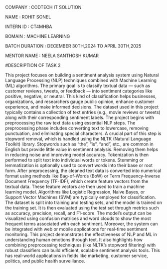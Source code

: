 COMPANY : CODTECH IT SOLUTION

NAME : ROHIT SONEL

INTERN ID : CT4MHBA

BOMAIN : MACHINE LEARNING

BATCH DURATION : DECEMBER 30TH,2024 TO APRIL 30TH,2025

MENTOR NAME : NEELA SANTHOSH KUMAR

#DESCRIPTION OF TASK 2

This project focuses on building a sentiment analysis system using Natural Language Processing (NLP) techniques combined with Machine Learning (ML) algorithms. The primary goal is to classify textual data — such as customer reviews, tweets, or feedback — into sentiment categories like positive, negative, or neutral. This kind of classification helps businesses, organizations, and researchers gauge public opinion, enhance customer experience, and make informed decisions.
The dataset used in this project typically contains a collection of text entries (e.g., movie reviews or tweets) along with their corresponding sentiment labels. The project begins with preprocessing the raw text data using essential NLP steps. The preprocessing phase includes converting text to lowercase, removing punctuation, and eliminating special characters. A crucial part of this step is stopword removal, which is handled using the NLTK (Natural Language Toolkit) library. Stopwords such as “the”, “is”, “and”, etc., are common in English but provide little value in sentiment analysis. Removing them helps in reducing noise and improving model accuracy.
Tokenization is then performed to split text into individual words or tokens. Stemming or lemmatization is optionally used to convert words into their base or root form. After preprocessing, the cleaned text data is converted into numerical format using methods like Bag-of-Words (BoW) or Term Frequency-Inverse Document Frequency (TF-IDF), which create feature vectors from the textual data.
These feature vectors are then used to train a machine learning model. Algorithms like Logistic Regression, Naive Bayes, or Support Vector Machines (SVM) are typically employed for classification. The dataset is split into training and testing sets, and the model is trained on the training set. It is then evaluated using the test set through metrics such as accuracy, precision, recall, and F1-score.
The model’s output can be visualized using confusion matrices and word clouds to show the most frequent terms associated with each sentiment. Moreover, the system can be integrated with web or mobile applications for real-time sentiment monitoring.
This project demonstrates the effectiveness of NLP and ML in understanding human emotions through text. It also highlights how combining preprocessing techniques (like NLTK’s stopword filtering) with robust classifiers can build efficient, scalable sentiment analysis tools. This has real-world applications in fields like marketing, customer service, politics, and public health surveillance.
